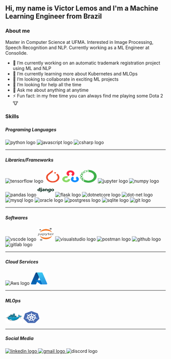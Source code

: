 <h2 align="left">Hi, my name is Victor Lemos and I'm a Machine Learning Engineer from Brazil</h2>

###
<h3 align="left">About me</h3>

<p align="left">Master in Computer Science at UFMA. Interested in Image Processing, Speech Recognition and NLP. Currently working as a ML Engineer at Consolide.</p>


- 🔭 I’m currently working on an automatic trademark registration project using ML and NLP
- 🌱 I’m currently learning more about Kubernetes and MLOps
- 👯 I’m looking to collaborate in exciting ML projects
- 🤔 I’m looking for help all the time
- 💬 Ask me about anything at anytime
- ⚡ Fun fact: in my free time you can always find me playing some Dota 2 🐮

###

<h3 align="left">Skills</h3>

###

<h5 align="left">Programing Languages</h5>

###

<div align="left">
  	<img src="https://cdn.jsdelivr.net/gh/devicons/devicon/icons/python/python-original.svg" height="40" width="52" alt="python logo"  />
  	<img src="https://cdn.jsdelivr.net/gh/devicons/devicon/icons/javascript/javascript-original.svg" height="40" width="52" alt="javascript logo"  />
  	<img src="https://cdn.jsdelivr.net/gh/devicons/devicon/icons/csharp/csharp-original.svg" height="40" width="52" alt="csharp logo"  />
</div>

<hr>

###

<h5 align="left">Libraries/Frameworks</h5>

###

<div align="left">
<!-- ML libs -->
<img src="https://cdn.jsdelivr.net/gh/devicons/devicon/icons/tensorflow/tensorflow-original.svg" height="40" width="52" alt="tensorflow logo"  />
<img src="https://raw.githubusercontent.com/devicons/devicon/1119b9f84c0290e0f0b38982099a2bd027a48bf1/icons/pytorch/pytorch-original.svg" height="40" width="52" alt="pytorch logo"  />
<img src="https://raw.githubusercontent.com/devicons/devicon/1119b9f84c0290e0f0b38982099a2bd027a48bf1/icons/opencv/opencv-original.svg" height="40" width="52" alt="opencv logo"  />

<!-- DS libs -->
<img src="https://raw.githubusercontent.com/devicons/devicon/1119b9f84c0290e0f0b38982099a2bd027a48bf1/icons/anaconda/anaconda-original.svg" height="40" width="52" alt="anaconda logo"  />
<img src="https://cdn.jsdelivr.net/gh/devicons/devicon/icons/jupyter/jupyter-original.svg" height="40" width="52" alt="jupyter logo"  />
<img src="https://cdn.jsdelivr.net/gh/devicons/devicon/icons/numpy/numpy-original.svg" height="40" width="52" alt="numpy logo"  />
<img src="https://cdn.jsdelivr.net/gh/devicons/devicon/icons/pandas/pandas-original.svg" height="40" width="52" alt="pandas logo"  />

<!-- REST framework -->
<img src="https://raw.githubusercontent.com/devicons/devicon/1119b9f84c0290e0f0b38982099a2bd027a48bf1/icons/django/django-plain-wordmark.svg" height="40" width="52" alt="django logo" />
<img src="https://cdn.jsdelivr.net/gh/devicons/devicon/icons/flask/flask-original.svg" height="40" width="52" alt="flask logo"  />
<img src="https://cdn.jsdelivr.net/gh/devicons/devicon/icons/dotnetcore/dotnetcore-original.svg" height="40" width="52" alt="dotnetcore logo"  />
<img src="https://cdn.jsdelivr.net/gh/devicons/devicon/icons/dot-net/dot-net-original.svg" height="40" width="52" alt="dot-net logo"  />

<!-- Databases -->
<img src="https://cdn.jsdelivr.net/gh/devicons/devicon/icons/mysql/mysql-original.svg" height="40" width="52" alt="mysql logo"  />
<img src="https://cdn.jsdelivr.net/gh/devicons/devicon/icons/oracle/oracle-original.svg" height="40" width="52" alt="oracle logo"  />
 <img src="https://cdn.jsdelivr.net/gh/devicons/devicon/icons/postgresql/postgresql-original.svg" height="40" width="52" alt="postgress logo"  />
<img src="https://cdn.jsdelivr.net/gh/devicons/devicon/icons/sqlite/sqlite-original.svg" height="40" width="52" alt="sqlite logo"  />

<!-- Databases -->
<img src="https://cdn.jsdelivr.net/gh/devicons/devicon/icons/git/git-original.svg" height="40" width="52" alt="git logo"  />
  
</div>

<hr>

###

<h5 align="left">Softwares</h5>

###

<div align="left">
	<img src="https://cdn.jsdelivr.net/gh/devicons/devicon/icons/vscode/vscode-original.svg" height="40" width="52" alt="vscode logo"  />
	<img src="https://raw.githubusercontent.com/devicons/devicon/1119b9f84c0290e0f0b38982099a2bd027a48bf1/icons/jupyter/jupyter-original-wordmark.svg" height="40" width="52" alt="jupyter logo"  />
	<img src="https://cdn.jsdelivr.net/gh/devicons/devicon/icons/visualstudio/visualstudio-plain.svg" height="40" width="52" alt="visualstudio logo"  />
	<img src="https://www.svgrepo.com/show/354202/postman-icon.svg" height="40" width="52" alt="postman logo"  />
	<img src="https://www.svgrepo.com/show/341847/github.svg" height="40" width="52" alt="github logo"  />
	<img src="https://cdn.jsdelivr.net/gh/devicons/devicon/icons/gitlab/gitlab-original.svg" height="40" width="52" alt="gitlab logo"  />
</div>

<hr>

###

<h5 align="left">Cloud Services</h5>

###

<div align="left">
	<img src="https://upload.wikimedia.org/wikipedia/commons/9/93/Amazon_Web_Services_Logo.svg" height="40" width="52" alt="Aws logo"  />
	<img src="https://raw.githubusercontent.com/devicons/devicon/1119b9f84c0290e0f0b38982099a2bd027a48bf1/icons/azure/azure-original.svg" height="40" width="52" alt="Azure logo"  />
</div>

<hr>

###

<h5 align="left">MLOps</h5>

###

<div align="left">
	<img src="https://raw.githubusercontent.com/devicons/devicon/1119b9f84c0290e0f0b38982099a2bd027a48bf1/icons/docker/docker-original.svg" height="40" width="52" alt="Docker logo"  />
	<img src="https://raw.githubusercontent.com/devicons/devicon/1119b9f84c0290e0f0b38982099a2bd027a48bf1/icons/kubernetes/kubernetes-plain.svg" height="40" width="52" alt="kubernetes logo"  />
</div>

<hr>

<h5 align="left">Social Media</h5>

###

<div align="left">
	<a href="www.linkedin.com/in/victor-lemos-ml" target="_blank">
		<img src="https://raw.githubusercontent.com/maurodesouza/profile-readme-generator/master/src/assets/icons/social/linkedin/default.svg" width="42" height="30" alt="linkedin logo"  />
	</a>
	<a href="victorhbl12@gmail.com" target="_blank">
		<img src="https://raw.githubusercontent.com/maurodesouza/profile-readme-generator/master/src/assets/icons/social/gmail/default.svg" width="42" height="30" alt="gmail logo"  />
	</a>
	<img src="https://raw.githubusercontent.com/maurodesouza/profile-readme-generator/master/src/assets/icons/social/discord/default.svg" width="42" height="30" alt="discord logo"  />
</div>

<!--
###

<div align="center">
	<img src="https://github-readme-stats.vercel.app/api?hide_title=false&hide_rank=false&show_icons=true&include_all_commits=true&count_private=true&disable_animations=false&theme=dark&locale=en&hide_border=false&username=vituenrique" height="150" alt="stats graph"  />
	<img src="https://github-readme-stats.vercel.app/api/top-langs?locale=en&hide_title=false&layout=compact&card_width=320&langs_count=6&theme=dark&hide_border=false&username=vituenrique" height="150" alt="languages graph"  />
</div>

###
-->
